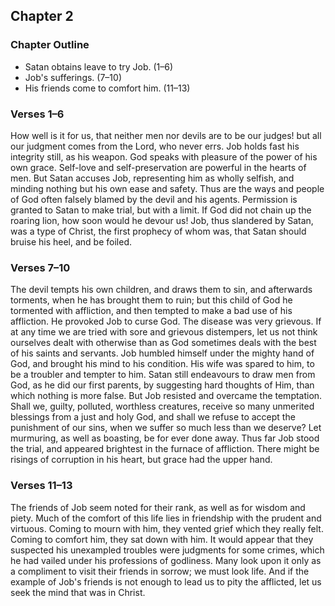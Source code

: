 ## Chapter 2

### Chapter Outline

- Satan obtains leave to try Job. (1–6)
- Job's sufferings. (7–10)
- His friends come to comfort him. (11–13)

### Verses 1–6

How well is it for us, that neither men nor devils are to be our judges! but all our judgment comes from the Lord, who never errs. Job holds fast his integrity still, as his weapon. God speaks with pleasure of the power of his own grace. Self-love and self-preservation are powerful in the hearts of men. But Satan accuses Job, representing him as wholly selfish, and minding nothing but his own ease and safety. Thus are the ways and people of God often falsely blamed by the devil and his agents. Permission is granted to Satan to make trial, but with a limit. If God did not chain up the roaring lion, how soon would he devour us! Job, thus slandered by Satan, was a type of Christ, the first prophecy of whom was, that Satan should bruise his heel, and be foiled.

### Verses 7–10

The devil tempts his own children, and draws them to sin, and afterwards torments, when he has brought them to ruin; but this child of God he tormented with affliction, and then tempted to make a bad use of his affliction. He provoked Job to curse God. The disease was very grievous. If at any time we are tried with sore and grievous distempers, let us not think ourselves dealt with otherwise than as God sometimes deals with the best of his saints and servants. Job humbled himself under the mighty hand of God, and brought his mind to his condition. His wife was spared to him, to be a troubler and tempter to him. Satan still endeavours to draw men from God, as he did our first parents, by suggesting hard thoughts of Him, than which nothing is more false. But Job resisted and overcame the temptation. Shall we, guilty, polluted, worthless creatures, receive so many unmerited blessings from a just and holy God, and shall we refuse to accept the punishment of our sins, when we suffer so much less than we deserve? Let murmuring, as well as boasting, be for ever done away. Thus far Job stood the trial, and appeared brightest in the furnace of affliction. There might be risings of corruption in his heart, but grace had the upper hand.

### Verses 11–13

The friends of Job seem noted for their rank, as well as for wisdom and piety. Much of the comfort of this life lies in friendship with the prudent and virtuous. Coming to mourn with him, they vented grief which they really felt. Coming to comfort him, they sat down with him. It would appear that they suspected his unexampled troubles were judgments for some crimes, which he had vailed under his professions of godliness. Many look upon it only as a compliment to visit their friends in sorrow; we must look life. And if the example of Job's friends is not enough to lead us to pity the afflicted, let us seek the mind that was in Christ.

